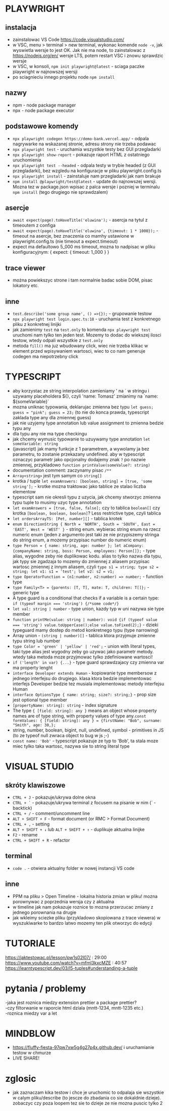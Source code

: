 # PLAYWRIGHT

## instalacja

- zainstalowac VS Code https://code.visualstudio.com/
- w VSC, menu > terminal > new terminal, wykonac komende `node -v`, jak wyswietla wersje to jest OK. Jak nie ma node, to zainstalowac z https://nodejs.org/en/ wersje LTS, potem restart VSC i znowu sprawdzic wersje
- w VSC, w konsoli, `npm init playwright@latest` - sciaga paczke playwright w najnowszej wersji
- po sciagnieciu innego projektu node `npm install`

## nazwy

- npm - node package manager
- npx - node package executor

## podstawowe komendy

- `npx playwright codegen https://demo-bank.vercel.app/` - odpala nagrywarke na wskazanej stronie, adresu strony nie trzeba podawac
- `npx playwright test` - uruchamia wszystkie testy bez GUI przegladarki
- `npx playwright show-report` - pokazuje raport HTML z ostatniego uruchomienia
- `npx playwright test --headed` - odpala testy w trybie headed (z GUI przegladarki), bez wzgledu na konfiguracje w pliku playwright.config.ts
- `npx playwright install` - zainstaluje nam przegladarki jak nam brakuje
- `npm install @playwright/test@latest` - update do najnowszej wersji. Mozna tez w package.json wpisac z palca wersje i pozniej w terminalu `npm install` (tego drugiego nie sprawdzalem)

## asercje

- `await expect(page).toHaveTitle('eluwina');` - asercja na tytul z timeoutem z configa
- `await expect(page).toHaveTitle('eluwina', {timeout: 1 * 1000});` - timeout na asercje, bez znaczenia co mamhy ustawione w playwright.config.ts (nie timeout a expect.timeout)
- expect ma defaultowo 5_000 ms timeout, mozna to nadpisac w pliku konfiguracyjnym: { expect: { timeout: 1_000 } }

## trace viewer

- można powiekszyc strone i tam normalnie badac sobie DOM, pisac lokatory etc.

## inne

- `test.describe('some group name', () =>{});` - grupowanie testow
- `npx playwright test login.spec.ts:18` - uruchamia test z konkretnego pliku z konkretnej linijki
- jak zamienimy `test` na `test.only` to komenda `npx playwright test` uruchomi nam tylko ten jeden test. Mozemy to dodac do wiekszej ilosci testow, wtedy odpali wszystkie z `test.only`
- metoda `fill()` ma juz wbudowany click, wiec nie trzeba klikac w element przed wpisywaniem wartosci, wiec to co nam generuje codegen ma niepotrzebny click

# TYPESCRIPT

- aby korzystac ze string interpolation zamieniamy ' na \` w stringu i uzywamy placeholdera \$\{\}, czyli 'name: Tomasz' zmianimy na \`name: ${someVariable}\`
- mozna uniknac typowania, deklarujac zmienna bez typu `let guess; guess = "pink"; guess = 23;` (to nie do konca prawda, typescript zaklada type any dla zmiennej guess)
- jak nie uzyjemy type annotation lub value assignment to zmienna bedzie typu any
- dla typu any nie ma type checkingu
- jak chcemy wymusic typowanie to uzuywamy type annotation `let someVariable: string`
- (javascript) jak mamy funkcje z 1 parametrem, a wywolamy ja bez parametru, to zostanie przekazany undefined. aby w typescript oznaczyc parametr jako opcjonalny dodajemy znak `?` po nazwie zmiennej, przykladowo `function printValue(someValue?: string)`
- documentation comment: zaczynamy pisac `/**`
- `Array<string>` jest tym samym co `string[]`
- krotka / tuple `let examAnswers: [boolean, string] = [true, 'some string'];` - krotke mozna traktowac jako tablice ze stalao liczba elementow
- typescript sam nie okresli typu z uzycia, jak chcemy stworzyc zmienna typu tuple to musimy uzyc type annotation
- `let examAnswers = [true, false, false];` czy to tablica `boolean[]` czy krotka `[boolean, boolean, boolean]`? Less restrictive type, czyli tablica
- `let ordersArrayTS: [Pet, number][]` - tablica krotek
- `enum DirectionString { North = 'NORTH', South = 'SOUTH', East = 'EAST', West = 'WEST' }` - string enum. wybierac string enum na rzecz numeric enum (jeden z argumento jest taki ze nie przypiszemy stringa do string enum, a mozemy przypisac number do numeric enum)
- `type Person = { name: string, age: number }; let aCompany: {companyName: string, boss: Person, employees: Person[]};` - type alias, wygodne zeby nie duplikowac kodu. alias to tylko nazwa dla typu, jak typy sie zgadzaja to mozemy do zmiennej z aliasem przypisac wartosc zmiennej z innym aliasem, czyli `type s1 = string; type s2 = string; let v1: s1 = 'test'; let v2: s2 = v1;`
- `type OperatorFunction = (n1:number, n2:number) => number;` - function type
- `type Family<T> = {parents: [T, T], mate: T, children: T[]};` - generic type
- A type guard is a conditional that checks if a variable is a certain type: `if (typeof margin === 'string') {/*some code*/}`
- `let val: string | number` - type union, kazdy typ w uni nazywa sie type member
- `function printMe(value: string | number): void {if (typeof value === 'string') value.toUpperCase();else value.toFixed(2);}` - dzieki typeguard mamy dostep do metod konkretnego typu (type narrowing)
- Array union - `(string | number)[]` - tablica ktora przyjmuje zmienne typu string lub number
- `type Color = 'green' | 'yellow' | 'red';` - union with literal types, taki type alias jest wygodny zeby go uzywac jako parametr metody. wtedy taka metoda moze przyjmowac tylko zdefiniowane wartosci!
- `if ('length' in var) {...}` - type guard sprawdzajacy czy zmienna var ma property lenght
- `interface Developer extends Human` - kopiowanie type membersow z jednego interfejsu do drugiego. klasa ktora bedzie implementowac interfejs Developer bedzie tez musiala implementowac metody interfejsu Human
- `interface OptionsType { name: string; size?: string;}` - prop size jest optional type member
- `[propertyName: string]: string` - index signature
- The type `{ [field: string]: any }` means an object whose property names are of type string, with property values of type any.`const formValues: { [field: string]: any } = {firstName: "Bob", surname: "Smith", age: 30,};`
- string, number, boolean, bigint, null, undefined, symbol - primitives in JS (to ze typeof null zwraca object to bug w js ;-)
- `const name: 'Bob'` - typescript pokazuje ze typ to 'Bob', ta stala moze miec tylko taka wartosc, nazywa sie to string literal type

# VISUAL STUDIO

## skróty klawiszowe

- `CTRL + J` - pokazuje/ukrywa dolne okna
- `` CTRL + ` `` - pokazuje/ukrywa terminal z focusem na pisanie w nim (\` - backtick)
- `CTRL + /` - comment/uncomment line
- `ALT + SHIFT + F` - format document (or RMC > Format Document)
- `CTRL + ,` - setting
- `ALT + SHIFT + ↓` lub `ALT + SHIFT + ↑` - duplikuje aktualna linijke
- `F2` - rename
- `CTRL + SHIFT + R` - refactor

## terminal

- `code .` - otwiera aktualny folder w nowej instancji VS code

## inne

- PPM na pliku > Open Timeline - lokalna historia zmian w pliku! mozna porownywac z poprzednia wersja czy z aktualna
- w timeline jak nam pokazuje roznice to mozna przerzucac zmiany z jednego porownania na drugie
- jak wkleimy sciezke pliku (przykladowo skopiowana z trace viewera) w wyszukiwarke to bardzo latwo mozemy ten plik otworzyc do edycji

# TUTORIALE

https://jaktestowac.pl/lesson/pw1s02l07/ : 29:00
https://www.youtube.com/watch?v=mfml3kxcMZE : 40:57
https://learntypescript.dev/03/l5-tuples#understanding-a-tuple

# pytania / problemy

-jaka jest roznica miedzy extension prettier a package prettier?  
-czy filtorwanie w raporcie html dziala (mntt-1234, mntt-1235 etc.)  
-roznica miedzy var a let

# MINDBLOW

- https://fluffy-fiesta-97qw7xw5g4g27p4x.github.dev/ i uruchamianie testow w chmurze
- LIVE SHARE!

# zglosic

- jak zaznaczam kika testow i chce je uruchomic to odpalaja sie wszystkie w calym pliku/describe (to jescze do zbadania co sie dokaldnie dzieje). zobaczyc czy poza loopem tez sie to dzieje ze nie mozna puscic tylko 2
